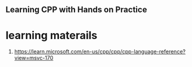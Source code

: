 ## Learning CPP with Hands on Practice

# learning materails
1. https://learn.microsoft.com/en-us/cpp/cpp/cpp-language-reference?view=msvc-170
